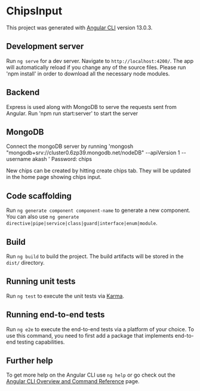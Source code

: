 # ChipsInput

This project was generated with [Angular CLI](https://github.com/angular/angular-cli) version 13.0.3.

## Development server

Run `ng serve` for a dev server. Navigate to `http://localhost:4200/`. The app will automatically reload if you change any of the source files. Please run 'npm install' in order to download all the necessary node modules.

## Backend
Express is used along with MongoDB to serve the requests sent from Angular. Run 'npm run start:server' to start the server

## MongoDB
Connect the mongoDB server by running 'mongosh "mongodb+srv://cluster0.6zp39.mongodb.net/nodeDB" --apiVersion 1 --username akash
' Password: chips

New chips can be created by hitting create chips tab. They will be updated in the home page showing chips input.

## Code scaffolding

Run `ng generate component component-name` to generate a new component. You can also use `ng generate directive|pipe|service|class|guard|interface|enum|module`.

## Build

Run `ng build` to build the project. The build artifacts will be stored in the `dist/` directory.

## Running unit tests

Run `ng test` to execute the unit tests via [Karma](https://karma-runner.github.io).

## Running end-to-end tests

Run `ng e2e` to execute the end-to-end tests via a platform of your choice. To use this command, you need to first add a package that implements end-to-end testing capabilities.

## Further help

To get more help on the Angular CLI use `ng help` or go check out the [Angular CLI Overview and Command Reference](https://angular.io/cli) page.
